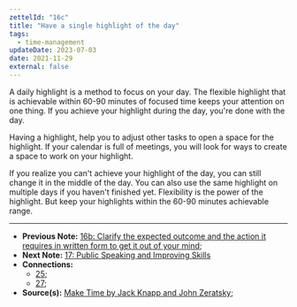 ```yaml
---
zettelId: "16c"
title: "Have a single highlight of the day"
tags:
  - time-management
updateDate: 2023-07-03
date: 2021-11-29
external: false
---
```


A daily highlight is a method to focus on your day. The flexible highlight that is achievable within 60-90 minutes of focused time keeps your attention on one thing. If you achieve your highlight during the day, you're done with the day.

Having a highlight, help you to adjust other tasks to open a space for the highlight. If your calendar is full of meetings, you will look for ways to create a space to work on your highlight.

If you realize you can't achieve your highlight of the day, you can still change it in the middle of the day. You can also use the same highlight on multiple days if you haven't finished yet. Flexibility is the power of the highlight. But keep your highlights within the 60-90 minutes achievable range.

---

- **Previous Note:** [16b: Clarify the expected outcome and the action it requires in written form to get it out of your mind](/notes/16b/);
- **Next Note:** [17: Public Speaking and Improving Skills](/notes/17/)
- **Connections:**
  - [25](/notes/25/);
  - [27](/notes/27/);
- **Source(s):** [Make Time by Jack Knapp and John Zeratsky](/books/make-time-book-summary-review-and-notes/);
